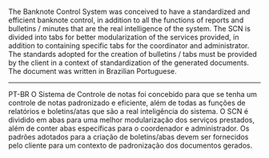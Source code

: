 The Banknote Control System was conceived to have a standardized and efficient banknote control, in addition 
to all the functions of reports and bulletins / minutes that are the real intelligence of the system.
The SCN is divided into tabs for better modularization of the services provided, in addition to containing specific tabs for the coordinator and administrator.
The standards adopted for the creation of bulletins / tabs must be provided by the client in a context of standardization of the generated documents.
The document was written in Brazilian Portuguese.

*************************************************************************

PT-BR
O Sistema de Controle de notas foi concebido para que se tenha um controle de notas padronizado e eficiente, 
além de todas as funções de relatórios e boletins/atas que são a real inteligência do sistema.
O SCN é dividido em abas para uma melhor modularização dos serviços prestados, além de conter abas específicas para o coordenador e administrador. 
Os padrões adotados para a criação de boletins/abas devem ser fornecidos pelo cliente para um contexto de padronização dos documentos gerados.
